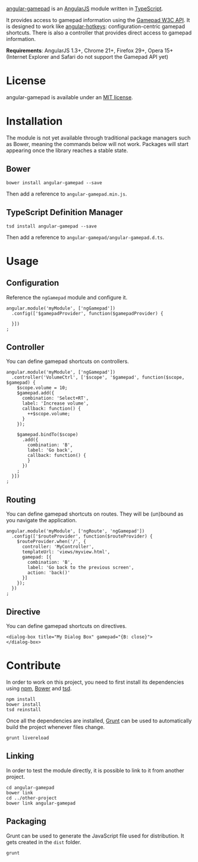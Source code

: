 
[angular-gamepad](https://github.com/pcx360/angular-gamepad/) is an [AngularJS](https://angularjs.org/) module written in [TypeScript](http://en.wikipedia.org/wiki/TypeScript).

It provides access to gamepad information using the [Gamepad W3C API](https://dvcs.w3.org/hg/gamepad/raw-file/default/gamepad.html). It is designed to work like [angular-hotkeys](https://github.com/chieffancypants/angular-hotkeys/): configuration-centric gamepad shortcuts. There is also a controller that provides direct access to gamepad information.

**Requirements**: AngularJS 1.3+, Chrome 21+, Firefox 29+, Opera 15+ (Internet Explorer and Safari do not support the Gamepad API yet)

# License

angular-gamepad is available under an [MIT license](https://github.com/pcx360/angular-gamepad/blob/master/LICENSE).

# Installation

The module is not yet available through traditional package managers such as Bower, meaning the commands below will not work. Packages will start appearing once the library reaches a stable state.

## Bower

```
bower install angular-gamepad --save
```

Then add a reference to `angular-gamepad.min.js`.

## TypeScript Definition Manager

```
tsd install angular-gamepad --save
```

Then add a reference to `angular-gamepad/angular-gamepad.d.ts`.

# Usage

## Configuration

Reference the `ngGamepad` module and configure it.

```
angular.module('myModule', ['ngGamepad'])
  .config(['$gamepadProvider', function($gamepadProvider) {

  }])
;
```

## Controller

You can define gamepad shortcuts on controllers.

```
angular.module('myModule', ['ngGamepad'])
  .controller('VolumeCtrl', ['$scope', '$gamepad', function($scope, $gamepad) {
    $scope.volume = 10;
    $gamepad.add({
      combination: 'Select+RT',
      label: 'Increase volume',
      callback: function() {
        ++$scope.volume;
      }
    });

    $gamepad.bindTo($scope)
      .add({
        combination: 'B',
        label: 'Go back',
        callback: function() {
        }
      })
    ;
  }])
;
```

## Routing

You can define gamepad shortcuts on routes. They will be (un)bound as you navigate the application.

```
angular.module('myModule', ['ngRoute', 'ngGamepad'])
  .config(['$routeProvider', function($routeProvider) {
    $routeProvider.when('/', {
      controller: 'MyController',
      templateUrl: 'views/myview.html',
      gamepad: [{
        combination: 'B',
        label: 'Go back to the previous screen',
        action: 'back()'
      }]
    });
  })
;
```

## Directive

You can define gamepad shortcuts on directives.

```
<dialog-box title="My Dialog Box" gamepad="{B: close}">
</dialog-box>
```

# Contribute

In order to work on this project, you need to first install its dependencies using [npm](https://www.npmjs.org/), [Bower](http://bower.io/) and [tsd](http://definitelytyped.org/tsd/).

```
npm install
bower install
tsd reinstall
```

Once all the dependencies are installed, [Grunt](http://gruntjs.com/) can be used to automatically build the project whenever files change.

```
grunt livereload
```

## Linking

In order to test the module directly, it is possible to link to it from another project.

```
cd angular-gamepad
bower link
cd ../other-project
bower link angular-gamepad
```

## Packaging

Grunt can be used to generate the JavaScript file used for distribution. It gets created in the ``dist`` folder.

```
grunt
```
